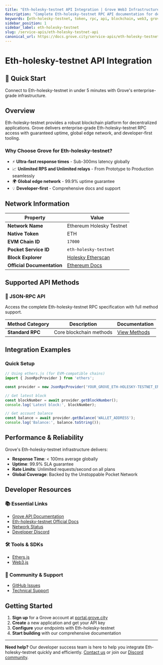 ```yaml
---
title: "Eth-holesky-testnet API Integration | Grove Web3 Infrastructure"
description: "Complete Eth-holesky-testnet RPC API documentation for developers. Fast, reliable Eth-holesky-testnet blockchain access with Grove's enterprise infrastructure. Get started in minutes."
keywords: [eth-holesky-testnet, token, rpc, api, blockchain, web3, grove, infrastructure, developers, integration]
sidebar_position: 1
sidebar_label: eth-holesky-testnet
slug: /service-apis/eth-holesky-testnet-api
canonical_url: https://docs.grove.city/service-apis/eth-holesky-testnet-api
---
```


# Eth-holesky-testnet API Integration

<div style={{background: "linear-gradient(135deg, #667eea 0%, #764ba2 100%)", color: "white", padding: "1.5rem", borderRadius: "8px", margin: "1rem 0"}}>
  <h2 style={{color: "white", marginTop: 0}}>🚀 Quick Start</h2>
  <p style={{marginBottom: 0, fontSize: "1.1rem"}}>Connect to Eth-holesky-testnet in under 5 minutes with Grove's enterprise-grade infrastructure.</p>
</div>

## Overview

Eth-holesky-testnet provides a robust blockchain platform for decentralized applications. Grove delivers enterprise-grade Eth-holesky-testnet RPC access with guaranteed uptime, global edge network, and developer-first tooling.

### Why Choose Grove for Eth-holesky-testnet?

- ⚡ **Ultra-fast response times** - Sub-300ms latency globally
- 📈 **Unlimited RPS and Unlimited relays** - From Prototype to Production seamlessly
- 🌍 **Global edge network** - 99.9% uptime guarantee
- 💡 **Developer-first** - Comprehensive docs and support

## Network Information

| Property | Value |
|----------|-------|
| **Network Name** | Ethereum Holesky Testnet |
| **Native Token** | ETH |
| **EVM Chain ID** | `17000` |
| **Pocket Service ID** | `eth-holesky-testnet` |
| **Block Explorer** | [Holesky Etherscan](https://holesky.etherscan.io/) |
| **Official Documentation** | [Ethereum Docs](https://ethereum.org/en/developers/docs/) |

## Supported API Methods

### 🔌 JSON-RPC API
Access the complete Eth-holesky-testnet RPC specification with full method support.

| Method Category | Description | Documentation |
|-----------------|-------------|---------------|
| **Standard RPC** | Core blockchain methods | [View Methods](../grove-api/api-definition/definition#json-rpc-supported-methods) |

## Integration Examples

### Quick Setup

```javascript
// Using ethers.js (for EVM-compatible chains)
import { JsonRpcProvider } from 'ethers';

const provider = new JsonRpcProvider('YOUR_GROVE_ETH-HOLESKY-TESTNET_ENDPOINT');

// Get latest block
const blockNumber = await provider.getBlockNumber();
console.log('Latest block:', blockNumber);

// Get account balance
const balance = await provider.getBalance('WALLET_ADDRESS');
console.log('Balance:', balance.toString());
```

## Performance & Reliability

Grove's Eth-holesky-testnet infrastructure delivers:

- **Response Time**: < 100ms average globally
- **Uptime**: 99.9% SLA guarantee  
- **Rate Limits**: Unlimited requests/second on all plans
- **Global Coverage**: Backed by the Unstoppable Pocket Network

## Developer Resources

### 📚 Essential Links
- [Grove API Documentation](../grove-api/overview/grove-api)
- [Eth-holesky-testnet Official Docs](#)
- [Network Status](https://status.grove.city)
- [Developer Discord](https://discord.gg/build-with-grove)

### 🛠️ Tools & SDKs
- [Ethers.js](https://docs.ethers.io/)
- [Web3.js](https://web3js.readthedocs.io/)

### 💬 Community & Support
- [GitHub Issues](https://github.com/buildwithgrove/path)  
- [Technical Support](https://discord.com/channels/824324475256438814/1150805396085293106)

## Getting Started

1. **Sign up** for a Grove account at [portal.grove.city](https://portal.grove.city)
2. **Create** a new application and get your API key
3. **Configure** your endpoints with Eth-holesky-testnet
4. **Start building** with our comprehensive documentation

---

<div style={{background: "#f8f9fa", padding: "1rem", borderLeft: "4px solid #007bff", margin: "1rem 0"}}>
  <strong>Need help?</strong> Our developer success team is here to help you integrate Eth-holesky-testnet quickly and efficiently. <a href="mailto:portal@grove.city">Contact us</a> or join our <a href="https://discord.gg/build-with-grove">Discord community</a>.
</div>
